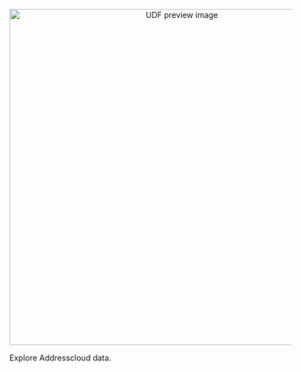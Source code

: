 <!--fused:preview-->
<p align="center"><img src="https://fused-magic.s3.us-west-2.amazonaws.com/thumbnails/udfs-staging/addresscloud_liverpool.png" width="600" alt="UDF preview image"></p>

<!--fused:readme-->
Explore Addresscloud data.
